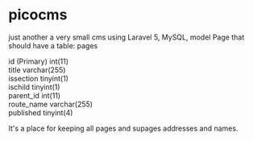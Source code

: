 # picocms
just another a very small cms
using Laravel 5, MySQL, model Page that should have a table:
pages

id (Primary)	int(11)		 	 	 
title	varchar(255)		 	 	 
issection	tinyint(1)	 	 	 	 
ischild	tinyint(1)	 	 	 	 
parent_id	int(11)	 	 	 	 
route_name	varchar(255)	 	 	 	 
published	tinyint(4)

It's a place for keeping all pages and supages addresses and names.

